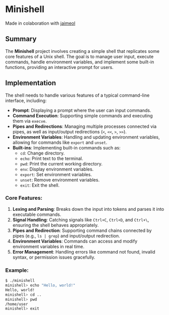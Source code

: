 # Minishell

Made in colaboration with [jaimeol](https://github.com/jaimeol)

## Summary
The **Minishell** project involves creating a simple shell that replicates some core features of a Unix shell. The goal is to manage user input, execute commands, handle environment variables, and implement some built-in functions, providing an interactive prompt for users.

## Implementation
The shell needs to handle various features of a typical command-line interface, including:
- **Prompt**: Displaying a prompt where the user can input commands.
- **Command Execution**: Supporting simple commands and executing them via `execve`.
- **Pipes and Redirections**: Managing multiple processes connected via pipes, as well as input/output redirections (`<`, `<<`, `>`, `>>`).
- **Environment Variables**: Handling and updating environment variables, allowing for commands like `export` and `unset`.
- **Built-ins**: Implementing built-in commands such as:
  - `cd`: Change directory.
  - `echo`: Print text to the terminal.
  - `pwd`: Print the current working directory.
  - `env`: Display environment variables.
  - `export`: Set environment variables.
  - `unset`: Remove environment variables.
  - `exit`: Exit the shell.
  
### Core Features:
1. **Lexing and Parsing**: Breaks down the input into tokens and parses it into executable commands.
2. **Signal Handling**: Catching signals like `Ctrl+C`, `Ctrl+D`, and `Ctrl+\`, ensuring the shell behaves appropriately.
3. **Pipes and Redirection**: Supporting command chains connected by pipes (e.g., `ls | grep`) and input/output redirection.
4. **Environment Variables**: Commands can access and modify environment variables in real time.
5. **Error Management**: Handling errors like command not found, invalid syntax, or permission issues gracefully.

### Example:
```sh
$ ./minishell
minishell> echo "Hello, world!"
Hello, world!
minishell> cd ..
minishell> pwd
/home/user
minishell> exit
